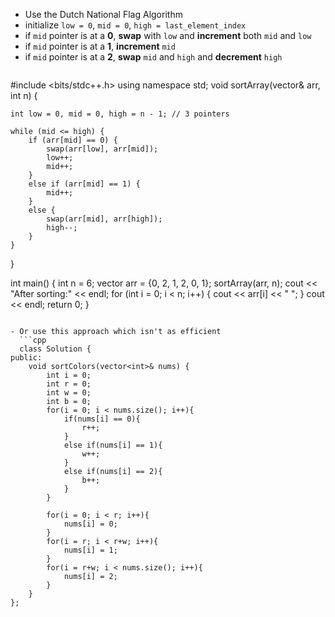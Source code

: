 - Use the Dutch National Flag Algorithm
- initialize `low = 0`, `mid = 0`, `high = last_element_index`
- if `mid` pointer is at a **0**, **swap** with `low` and **increment** both `mid` and `low`
- if `mid` pointer is at a **1**, **increment** `mid`
- if `mid` pointer is at a **2**, **swap** `mid` and `high` and **decrement** `high`
  ```cpp
#include <bits/stdc++.h>
using namespace std;
void sortArray(vector<int>& arr, int n) {

    int low = 0, mid = 0, high = n - 1; // 3 pointers

    while (mid <= high) {
        if (arr[mid] == 0) {
            swap(arr[low], arr[mid]);
            low++;
            mid++;
        }
        else if (arr[mid] == 1) {
            mid++;
        }
        else {
            swap(arr[mid], arr[high]);
            high--;
        }
    }
}

int main()
{
    int n = 6;
    vector<int> arr = {0, 2, 1, 2, 0, 1};
    sortArray(arr, n);
    cout << "After sorting:" << endl;
    for (int i = 0; i < n; i++) {
        cout << arr[i] << " ";
    }
    cout << endl;
    return 0;
}
```

- Or use this approach which isn't as efficient
  ```cpp
  class Solution {
public:
    void sortColors(vector<int>& nums) {
        int i = 0;
        int r = 0;
        int w = 0;
        int b = 0;
        for(i = 0; i < nums.size(); i++){
            if(nums[i] == 0){
                r++;
            }
            else if(nums[i] == 1){
                w++;
            }
            else if(nums[i] == 2){
                b++;
            }
        }
  
        for(i = 0; i < r; i++){
            nums[i] = 0;
        }
        for(i = r; i < r+w; i++){
            nums[i] = 1;
        }
        for(i = r+w; i < nums.size(); i++){
            nums[i] = 2;
        }
    }
};
```